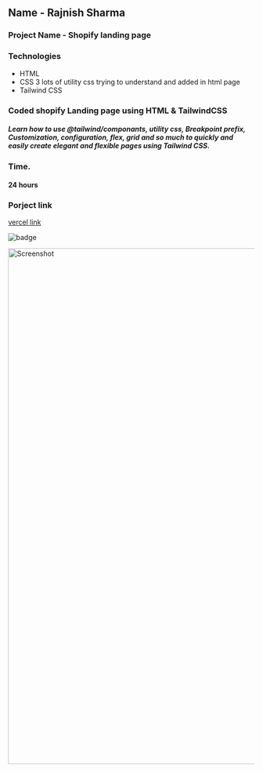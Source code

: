  ## Name - Rajnish Sharma 

### Project Name - Shopify landing page 

 

### Technologies
- HTML 
- CSS 3 lots of utility css trying to understand and added in html page
- Tailwind CSS

###  Coded shopify Landing page using HTML & TailwindCSS
##### Learn how to use @tailwind/componants, utility css, Breakpoint prefix, Customization, configuration, flex, grid and so much to quickly and easily create elegant and flexible pages using Tailwind CSS.


 

### Time.
#### 24 hours

### Porject link
[vercel link ](https://shopify-landing-page-chi.vercel.app/ )

![badge](https://img.shields.io/badge/HTML-CSS-blue)

<img src="https://i2.paste.pics/29d79826abbd6c7837cc981c1af1bf74.png" width="1000" height="1052" alt="Screenshot">
